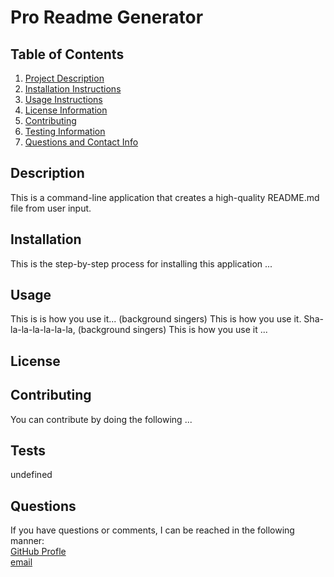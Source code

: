 # Pro Readme Generator

## Table of Contents
1. [Project Description](#description)
2. [Installation Instructions](#installation)
3. [Usage Instructions](#usage)
4. [License Information](#license)
5. [Contributing](#contributing)
6. [Testing Information](#tests)
7. [Questions and Contact Info](#questions)
     
## Description
This is a command-line application that creates a high-quality README.md file from user input.

## Installation
This is the step-by-step process for installing this application ...

## Usage
This is is how you use it... (background singers) This is how you use it. Sha-la-la-la-la-la-la, (background singers) This is how you use it ...

## License


## Contributing
You can contribute by doing the following ...

## Tests
undefined

## Questions
If you have questions or comments, I can be reached in the following manner:</br>
[GitHub Profle](https://github.com/sam-antics) </br>
[email](sam@this-aint-it.com)

